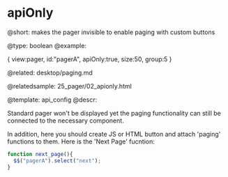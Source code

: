 apiOnly
=============


@short: makes the pager invisible to enable paging with custom buttons
	

@type: boolean
@example:

{ view:pager, id:"pagerA", apiOnly:true, size:50, group:5 }

@related: 
	desktop/paging.md

@relatedsample:
	25_pager/02_apionly.html
    
@template:	api_config
@descr: 

Standard pager won't be displayed yet the paging functionality can still be connected to the necessary component. 

In addition, here you should create JS or HTML button and attach 'paging' functions to them. Here is the 'Next Page' fucntion: 

~~~js
function next_page(){
  $$("pagerA").select("next");
} 
~~~



